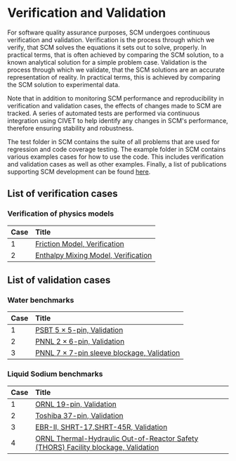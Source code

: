 # Verification and Validation

For software quality assurance purposes, SCM undergoes continuous verification and validation. Verification is the process through which we verify, that SCM solves the equations it sets out to solve, properly. In practical terms,
that is often achieved by comparing the SCM solution, to a known analytical solution for a simple problem case. Validation is the process through which we validate, that the SCM solutions are an accurate representation of reality.
In practical terms, this is achieved by comparing the SCM solution to experimental data.

Note that in addition to monitoring SCM performance and reproducibility in verification and validation cases, the effects of changes made to SCM are tracked. A series of automated tests are performed via continuous integration using CIVET to help identify any changes in SCM's performance,
therefore ensuring stability and robustness.

The test folder in SCM contains the suite of all problems that are used for regression and code coverage testing.
The example folder in SCM contains various examples cases for how to use the code. This includes verification and validation cases as well as other examples.
Finally, a list of publications supporting SCM development can be found [here](publication_list.md).

## List of verification cases

### Verification of physics models

| Case | Title |
| :- | :- |
| 1 | [Friction Model, Verification](friction.md) |
| 2 | [Enthalpy Mixing Model, Verification](enthalpy.md) |

## List of validation cases

### Water benchmarks

| Case | Title |
| :- | :- |
| 1 | [PSBT $5\times5$-pin, Validation](PSBT.md) |
| 2 | [PNNL $2\times6$-pin, Validation](pnnl_12_pin.md) |
| 3 | [PNNL $7\times7$-pin sleeve blockage, Validation](pnnl_blockage.md) |

### Liquid Sodium benchmarks

| Case | Title |
| :- | :- |
| 1 | [ORNL $19$-pin, Validation](ornl_19_pin.md) |
| 2 | [Toshiba $37$-pin, Validation](toshiba_37_pin.md) |
| 3 | [EBR-II, SHRT-17,SHRT-45R, Validation](EBR-II.md) |
| 4 | [ORNL Thermal-Hydraulic Out-of-Reactor Safety (THORS) Facility blockage, Validation](thors.md) |
